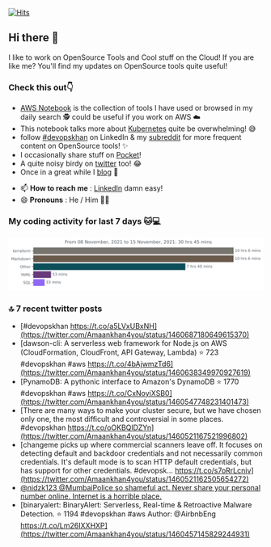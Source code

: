 [![Hits](https://hits.seeyoufarm.com/api/count/incr/badge.svg?url=https%3A%2F%2Fgithub.com%2Fakhan4u%2Fhit-counter&count_bg=%2379C83D&title_bg=%23555555&icon=&icon_color=%23E7E7E7&title=visits&edge_flat=false)](https://hits.seeyoufarm.com)

## Hi there 👋

I like to work on OpenSource Tools and Cool stuff on the Cloud! If you are like me? You'll find my updates on OpenSource tools quite useful!

### Check this out👇

* [AWS Notebook](https://histre.com/public/notebooks/dnllyanu/aws/) is the collection of tools I have used or browsed in my daily search 🕵️ could be useful if you work on AWS ☁️
* This notebook talks more about [Kubernetes](https://histre.com/public/notebooks/6uxdvo3y/kubernetes/) quite be overwhelming! 😅
* follow [#devopskhan](https://www.linkedin.com/feed/hashtag/devopskhan/) on LinkedIn & my [subreddit](https://www.reddit.com/r/devopskhan/) for more frequent content on OpenSource tools! ✨
* I occasionally share stuff on [Pocket](https://getpocket.com/@ej6g8d1dp2829A16a9Tf5d4T6bAMp3d8791rejDe86yem3bm4e14ex4fT4dluk29)!
* A quite noisy birdy on [twitter](https://twitter.com/Amaankhan4you) too! 😂
* Once in a great while I [blog](https://linuxparrot.com/) 😬


- 📫 **How to reach me** : [LinkedIn](https://www.linkedin.com/in/amaan-khan-linux-ninja) damn easy!
- 😄 **Pronouns** : He / Him 🤷‍♂️

### My coding activity for last 7 days 🐱💻

<img src="https://github.com/akhan4u/akhan4u/blob/main/images/stat.svg" alt="Amaan's Wakatime Activity!"/>

### 🔝 7 recent twitter posts
<!-- DEVDOJO:START -->
- [#devopskhan https://t.co/a5LVxUBxNH](https://twitter.com/Amaankhan4you/status/1460687180649615370)
- [dawson-cli: A serverless web framework for Node.js on AWS &lpar;CloudFormation, CloudFront, API Gateway, Lambda&rpar;
⭐️ 723
#devopskhan #aws
https://t.co/4bAjwmzTd6](https://twitter.com/Amaankhan4you/status/1460638349970927619)
- [PynamoDB: A pythonic interface to Amazon&#39;s DynamoDB
⭐️ 1770
#devopskhan #aws
https://t.co/CxNoyiXSB0](https://twitter.com/Amaankhan4you/status/1460547748231401473)
- [There are many ways to make your cluster secure, but we have chosen only one, the most difficult and controversial in some places. #devopskhan https://t.co/oOKBQlDZYn](https://twitter.com/Amaankhan4you/status/1460521167521996802)
- [changeme picks up where commercial scanners leave off. It focuses on detecting default and backdoor credentials and not necessarily common credentials. It&#39;s default mode is to scan HTTP default credentials, but has support for other credentials. #devopsk… https://t.co/s7oRrLcniv](https://twitter.com/Amaankhan4you/status/1460521162505654272)
- [@nidzk123 @MumbaiPolice so shameful act. Never share your personal number online. Internet is a horrible place.](https://twitter.com/Amaankhan4you/status/1460517309533999112)
- [binaryalert: BinaryAlert: Serverless, Real-time &amp; Retroactive Malware Detection.
⭐️ 1194
#devopskhan #aws
Author: @AirbnbEng
https://t.co/Lm26IXXHXP](https://twitter.com/Amaankhan4you/status/1460457145829244931)
<!-- DEVDOJO:END -->

<!-- ![Amaan's GitHub stats](https://github-readme-stats.vercel.app/api?username=akhan4u&count_private=true&show_icons=true&hide=contribs) -->
